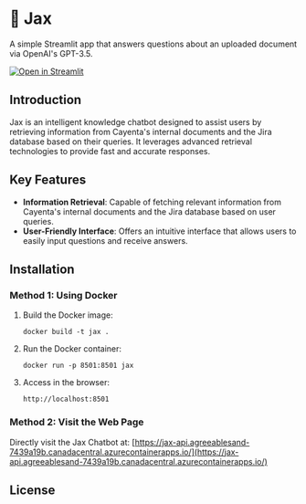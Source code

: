 # 📄 Jax

A simple Streamlit app that answers questions about an uploaded document via OpenAI's GPT-3.5.

[![Open in Streamlit](https://static.streamlit.io/badges/streamlit_badge_black_white.svg)](https://document-question-answering-template.streamlit.app/)

## Introduction
Jax is an intelligent knowledge chatbot designed to assist users by retrieving information from Cayenta's internal documents and the Jira database based on their queries. It leverages advanced retrieval technologies to provide fast and accurate responses.

## Key Features

- **Information Retrieval**: Capable of fetching relevant information from Cayenta's internal documents and the Jira database based on user queries.
- **User-Friendly Interface**: Offers an intuitive interface that allows users to easily input questions and receive answers.

## Installation

### Method 1: Using Docker

1. Build the Docker image:
   ```
   docker build -t jax .
   ```
2. Run the Docker container:
   ```
   docker run -p 8501:8501 jax
   ```
3. Access in the browser:
    ```
   http://localhost:8501
   ```


### Method 2: Visit the Web Page

Directly visit the Jax Chatbot at:
[https://jax-api.agreeablesand-7439a19b.canadacentral.azurecontainerapps.io/](https://jax-api.agreeablesand-7439a19b.canadacentral.azurecontainerapps.io/)


## License





   
